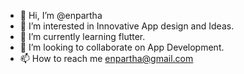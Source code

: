 - 👋 Hi, I’m @enpartha
- 👀 I’m interested in Innovative App design and Ideas.
- 🌱 I’m currently learning flutter. 
- 💞️ I’m looking to collaborate on App Development. 
- 📫 How to reach me enpartha@gmail.com

<!---
enpartha/enpartha is a ✨ special ✨ repository because its `README.md` (this file) appears on your GitHub profile.
You can click the Preview link to take a look at your changes.
--->
